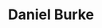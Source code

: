 ---
title: Daniel Burke
email: dburke6@nd.edu
image: "/images/headshots/unknown.jpg"
description: Website Commissioner
weight: 61
params:
    hometown: ""
    major: ""
    hobbies: ""
    favoritepart: ""

social:
  - name: email
    icon: fa-regular fa-envelope
    link: mailto:dburke6@nd.edu
---
